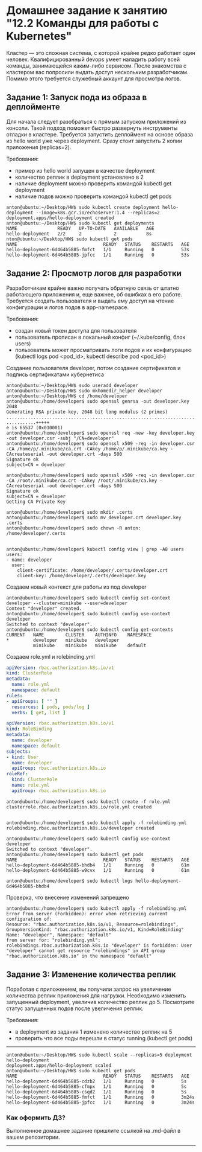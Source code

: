 # Домашнее задание к занятию "12.2 Команды для работы с Kubernetes"
Кластер — это сложная система, с которой крайне редко работает один человек. Квалифицированный devops умеет наладить работу всей команды, занимающейся каким-либо сервисом.
После знакомства с кластером вас попросили выдать доступ нескольким разработчикам. Помимо этого требуется служебный аккаунт для просмотра логов.

## Задание 1: Запуск пода из образа в деплойменте
Для начала следует разобраться с прямым запуском приложений из консоли. Такой подход поможет быстро развернуть инструменты отладки в кластере. Требуется запустить деплоймент на основе образа из hello world уже через deployment. Сразу стоит запустить 2 копии приложения (replicas=2). 

Требования:
 * пример из hello world запущен в качестве deployment
 * количество реплик в deployment установлено в 2
 * наличие deployment можно проверить командой kubectl get deployment
 * наличие подов можно проверить командой kubectl get pods

```commandline
anton@ubuntu:~/Desktop/HW$ sudo kubectl create deployment hello-deployment --image=k8s.gcr.io/echoserver:1.4 --replicas=2
deployment.apps/hello-deployment created
anton@ubuntu:~/Desktop/HW$ sudo kubectl get deployments
NAME               READY   UP-TO-DATE   AVAILABLE   AGE
hello-deployment   2/2     2            2           8s
nton@ubuntu:~/Desktop/HW$ sudo kubectl get pods
NAME                                READY   STATUS    RESTARTS   AGE
hello-deployment-6d464b5885-fmfct   1/1     Running   0          53s
hello-deployment-6d464b5885-jpfcc   1/1     Running   0          53s
```

## Задание 2: Просмотр логов для разработки
Разработчикам крайне важно получать обратную связь от штатно работающего приложения и, еще важнее, об ошибках в его работе. 
Требуется создать пользователя и выдать ему доступ на чтение конфигурации и логов подов в app-namespace.

Требования: 
 * создан новый токен доступа для пользователя
 * пользователь прописан в локальный конфиг (~/.kube/config, блок users)
 * пользователь может просматривать логи подов и их конфигурацию (kubectl logs pod <pod_id>, kubectl describe pod <pod_id>)

Создание пользователя developer, потом создание сертификатов и подпись сертификатами кубернетиса
```commandline
anton@ubuntu:~/Desktop/HW$ sudo useradd developer
anton@ubuntu:~/Desktop/HW$ sudo mkhomedir_helper developer
anton@ubuntu:~/Desktop/HW$ cd /home/developer
anton@ubuntu:/home/developer$ sudo openssl genrsa -out developer.key 2048
Generating RSA private key, 2048 bit long modulus (2 primes)
....................................................................................................................+++++
...........+++++
e is 65537 (0x010001)
anton@ubuntu:/home/developer$ sudo openssl req -new -key developer.key -out developer.csr -subj "/CN=developer"
anton@ubuntu:/home/developer$ sudo openssl x509 -req -in developer.csr -CA /home/p/.minikube/ca.crt -CAkey /home/p/.minikube/ca.key -CAcreateserial -out developer.crt -days 500
Signature ok
subject=CN = developer

anton@ubuntu:/home/developer$ sudo openssl x509 -req -in developer.csr -CA /root/.minikube/ca.crt -CAkey /root/.minikube/ca.key -CAcreateserial -out developer.crt -days 500
Signature ok
subject=CN = developer
Getting CA Private Key

anton@ubuntu:/home/developer$ sudo mkdir .certs
anton@ubuntu:/home/developer$ sudo mv developer.crt developer.key .certs
anton@ubuntu:/home/developer$ sudo chown -R anton: /home/developer/.certs


anton@ubuntu:/home/developer$ kubectl config view | grep -A8 users
users:
- name: developer
  user:
    client-certificate: /home/developer/.certs/developer.crt
    client-key: /home/developer/.certs/developer.key
```
Создаем новый контекст для работы из под developer
```commandline
anton@ubuntu:/home/developer$ sudo kubectl config set-context developer --cluster=minikube --user=developer
Context "developer" created.
anton@ubuntu:/home/developer$ sudo kubectl config use-context developer
Switched to context "developer".
anton@ubuntu:/home/developer$ sudo kubectl config get-contexts
CURRENT   NAME        CLUSTER    AUTHINFO    NAMESPACE
*         developer   minikube   developer   
          minikube    minikube   minikube    default
```
Создаем role.yml и rolebinding.yml
```yaml
apiVersion: rbac.authorization.k8s.io/v1
kind: ClusterRole
metadata:
  name: role.yml
  namespace: default
rules:
- apiGroups: [ "" ]
  resources: [ pods, pods/log ]
  verbs: [ get, list ]
```
```yaml
apiVersion: rbac.authorization.k8s.io/v1
kind: RoleBinding
metadata:
  name: developer
  namespace: default
subjects:
- kind: User
  name: developer
  apiGroup: rbac.authorization.k8s.io
roleRef:
  kind: ClusterRole
  name: role.yml
  apiGroup: rbac.authorization.k8s.io
```

```commandline
anton@ubuntu:/home/developer$ sudo kubectl create -f role.yml 
clusterrole.rbac.authorization.k8s.io/role.yml created


anton@ubuntu:/home/developer$ sudo kubectl apply -f rolebinding.yml 
rolebinding.rbac.authorization.k8s.io/developer created

anton@ubuntu:/home/developer$ sudo kubectl config use-context developer
Switched to context "developer".
anton@ubuntu:/home/developer$ sudo kubectl get pods 
NAME                                READY   STATUS    RESTARTS   AGE
hello-deployment-6d464b5885-bhdb4   1/1     Running   0          61m
hello-deployment-6d464b5885-w9cvx   1/1     Running   0          61m

anton@ubuntu:/home/developer$ sudo kubectl logs hello-deployment-6d464b5885-bhdb4
```
Проверка, что внесение изменений запрещено
```commandline
anton@ubuntu:/home/developer$ sudo kubectl apply -f rolebinding.yml 
Error from server (Forbidden): error when retrieving current configuration of:
Resource: "rbac.authorization.k8s.io/v1, Resource=rolebindings", GroupVersionKind: "rbac.authorization.k8s.io/v1, Kind=RoleBinding"
Name: "developer", Namespace: "default"
from server for: "rolebinding.yml": rolebindings.rbac.authorization.k8s.io "developer" is forbidden: User "developer" cannot get resource "rolebindings" in API group "rbac.authorization.k8s.io" in the namespace "default"

```
## Задание 3: Изменение количества реплик 
Поработав с приложением, вы получили запрос на увеличение количества реплик приложения для нагрузки. Необходимо изменить запущенный deployment, увеличив количество реплик до 5. Посмотрите статус запущенных подов после увеличения реплик. 

Требования:
 * в deployment из задания 1 изменено количество реплик на 5
 * проверить что все поды перешли в статус running (kubectl get pods)

---

```commandline
anton@ubuntu:~/Desktop/HW$ sudo kubectl scale --replicas=5 deployment hello-deployment
deployment.apps/hello-deployment scaled
anton@ubuntu:~/Desktop/HW$ sudo kubectl get pods
NAME                                READY   STATUS    RESTARTS   AGE
hello-deployment-6d464b5885-cdzb2   1/1     Running   0          5s
hello-deployment-6d464b5885-cfmpx   1/1     Running   0          5s
hello-deployment-6d464b5885-csqd2   1/1     Running   0          5s
hello-deployment-6d464b5885-fmfct   1/1     Running   0          3m24s
hello-deployment-6d464b5885-jpfcc   1/1     Running   0          3m24s

```

### Как оформить ДЗ?

Выполненное домашнее задание пришлите ссылкой на .md-файл в вашем репозитории.

---
